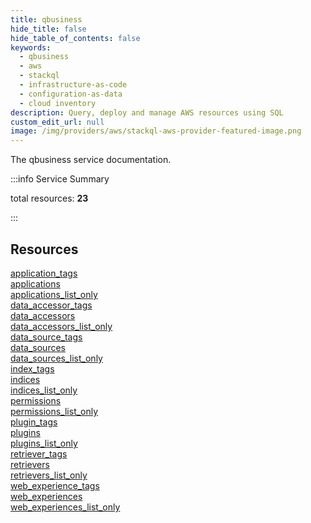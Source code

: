 ```yaml
---
title: qbusiness
hide_title: false
hide_table_of_contents: false
keywords:
  - qbusiness
  - aws
  - stackql
  - infrastructure-as-code
  - configuration-as-data
  - cloud inventory
description: Query, deploy and manage AWS resources using SQL
custom_edit_url: null
image: /img/providers/aws/stackql-aws-provider-featured-image.png
---
```


The qbusiness service documentation.

:::info Service Summary

<div class="row">
<div class="providerDocColumn">
<span>total resources:&nbsp;<b>23</b></span><br />
</div>
</div>

:::

## Resources
<div class="row">
<div class="providerDocColumn">
<a href="/providers/aws/qbusiness/application_tags/">application_tags</a><br />
<a href="/providers/aws/qbusiness/applications/">applications</a><br />
<a href="/providers/aws/qbusiness/applications_list_only/">applications_list_only</a><br />
<a href="/providers/aws/qbusiness/data_accessor_tags/">data_accessor_tags</a><br />
<a href="/providers/aws/qbusiness/data_accessors/">data_accessors</a><br />
<a href="/providers/aws/qbusiness/data_accessors_list_only/">data_accessors_list_only</a><br />
<a href="/providers/aws/qbusiness/data_source_tags/">data_source_tags</a><br />
<a href="/providers/aws/qbusiness/data_sources/">data_sources</a><br />
<a href="/providers/aws/qbusiness/data_sources_list_only/">data_sources_list_only</a><br />
<a href="/providers/aws/qbusiness/index_tags/">index_tags</a><br />
<a href="/providers/aws/qbusiness/indices/">indices</a><br />
<a href="/providers/aws/qbusiness/indices_list_only/">indices_list_only</a>
</div>
<div class="providerDocColumn">
<a href="/providers/aws/qbusiness/permissions/">permissions</a><br />
<a href="/providers/aws/qbusiness/permissions_list_only/">permissions_list_only</a><br />
<a href="/providers/aws/qbusiness/plugin_tags/">plugin_tags</a><br />
<a href="/providers/aws/qbusiness/plugins/">plugins</a><br />
<a href="/providers/aws/qbusiness/plugins_list_only/">plugins_list_only</a><br />
<a href="/providers/aws/qbusiness/retriever_tags/">retriever_tags</a><br />
<a href="/providers/aws/qbusiness/retrievers/">retrievers</a><br />
<a href="/providers/aws/qbusiness/retrievers_list_only/">retrievers_list_only</a><br />
<a href="/providers/aws/qbusiness/web_experience_tags/">web_experience_tags</a><br />
<a href="/providers/aws/qbusiness/web_experiences/">web_experiences</a><br />
<a href="/providers/aws/qbusiness/web_experiences_list_only/">web_experiences_list_only</a>
</div>
</div>